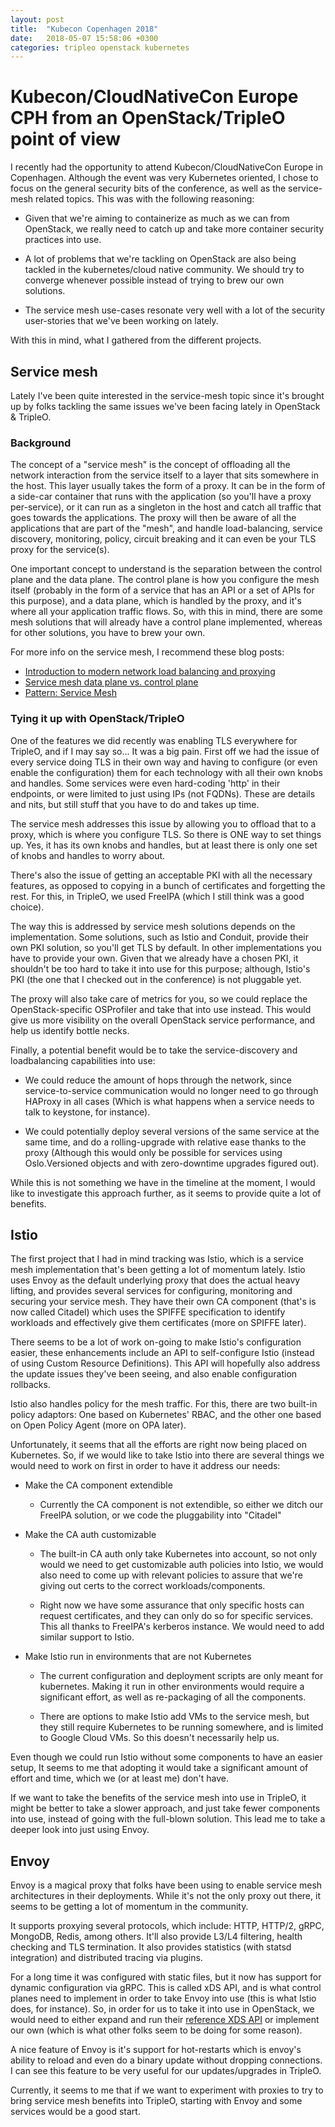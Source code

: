 ```yaml
---
layout: post
title:  "Kubecon Copenhagen 2018"
date:   2018-05-07 15:58:06 +0300
categories: tripleo openstack kubernetes
---
```


Kubecon/CloudNativeCon Europe CPH from an OpenStack/TripleO point of view
=========================================================================

I recently had the opportunity to attend Kubecon/CloudNativeCon Europe in
Copenhagen. Although the event was very Kubernetes oriented, I chose to focus
on the general security bits of the conference, as well as the service-mesh
related topics. This was with the following reasoning:

* Given that we're aiming to containerize as much as we can from OpenStack, we
  really need to catch up and take more container security practices into use.

* A lot of problems that we're tackling on OpenStack are also being tackled in
  the kubernetes/cloud native community. We should try to converge whenever
  possible instead of trying to brew our own solutions.

* The service mesh use-cases resonate very well with a lot of the security
  user-stories that we've been working on lately.

With this in mind, what I gathered from the different projects.

Service mesh
------------

Lately I've been quite interested in the service-mesh topic since it's brought
up by folks tackling the same issues we've been facing lately in OpenStack &
TripleO.

### Background

The concept of a "service mesh" is the concept of offloading all the network
interaction from the service itself to a layer that sits somewhere in the host.
This layer usually takes the form of a proxy.  It can be in the form of a
side-car container that runs with the application (so you'll have a proxy
per-service), or it can run as a singleton in the host and catch all traffic
that goes towards the applications. The proxy will then be aware of all the
applications that are part of the "mesh", and handle load-balancing, service
discovery, monitoring, policy, circuit breaking and it can even be your TLS
proxy for the service(s).

One important concept to understand is the separation between the control plane
and the data plane. The control plane is how you configure the mesh itself
(probably in the form of a service that has an API or a set of APIs for this
purpose), and a data plane, which is handled by the proxy, and it's where all
your application traffic flows. So, with this in mind, there are some mesh
solutions that will already have a control plane implemented, whereas for other
solutions, you have to brew your own.

For more info on the service mesh, I recommend these blog posts:

* [Introduction to modern network load balancing and proxying](https://blog.envoyproxy.io/introduction-to-modern-network-load-balancing-and-proxying-a57f6ff80236)
* [Service mesh data plane vs. control plane](https://blog.envoyproxy.io/service-mesh-data-plane-vs-control-plane-2774e720f7fc)
* [Pattern: Service Mesh](http://philcalcado.com/2017/08/03/pattern_service_mesh.html)

### Tying it up with OpenStack/TripleO

One of the features we did recently was enabling TLS everywhere for TripleO,
and if I may say so... It was a big pain. First off we had the issue of every
service doing TLS in their own way and having to configure (or even enable the
configuration) them for each technology with all their own knobs and handles.
Some services were even hard-coding 'http' in their endpoints, or were limited
to just using IPs (not FQDNs). These are details and nits, but still stuff that
you have to do and takes up time.

The service mesh addresses this issue by allowing you to offload that to a
proxy, which is where you configure TLS. So there is ONE way to set things up.
Yes, it has its own knobs and handles, but at least there is only one set of
knobs and handles to worry about.

There's also the issue of getting an acceptable PKI with all the necessary
features, as opposed to copying in a bunch of certificates and forgetting the
rest. For this, in TripleO, we used FreeIPA (which I still think was a good
choice).

The way this is addressed by service mesh solutions depends on the
implementation. Some solutions, such as Istio and Conduit, provide their own
PKI solution, so you'll get TLS by default. In other implementations you have
to provide your own. Given that we already have a chosen PKI, it shouldn't be
too hard to take it into use for this purpose; although, Istio's PKI (the one
that I checked out in the conference) is not pluggable yet.

The proxy will also take care of metrics for you, so we could replace the
OpenStack-specific OSProfiler and take that into use instead. This would give
us more visibility on the overall OpenStack service performance, and help us
identify bottle necks.

Finally, a potential benefit would be to take the service-discovery and
loadbalancing capabilities into use:

* We could reduce the amount of hops through the network, since
  service-to-service communication would no longer need to go through HAProxy
  in all cases (Which is what happens when a service needs to talk to keystone,
  for instance).

* We could potentially deploy several versions of the same service at the same
  time, and do a rolling-upgrade with relative ease thanks to the proxy
  (Although this would only be possible for services using Oslo.Versioned
  objects and with zero-downtime upgrades figured out).

While this is not something we have in the timeline at the moment, I would like
to investigate this approach further, as it seems to provide quite a lot of
benefits.

Istio
-----

The first project that I had in mind tracking was Istio, which is a service
mesh implementation that's been getting a lot of momentum lately. Istio uses
Envoy as the default underlying proxy that does the actual heavy lifting, and
provides several services for configuring, monitoring and securing your service
mesh. They have their own CA component (that's is now called Citadel) which
uses the SPIFFE specification to identify workloads and effectively give them
certificates (more on SPIFFE later).

There seems to be a lot of work on-going to make Istio's configuration easier,
these enhancements include an API to self-configure Istio (instead of using
Custom Resource Definitions). This API will hopefully also address the update
issues they've been seeing, and also enable configuration rollbacks.

Istio also handles policy for the mesh traffic. For this, there are two
built-in policy adaptors: One based on Kubernetes' RBAC, and the other one
based on Open Policy Agent (more on OPA later).

Unfortunately, it seems that all the efforts are right now being placed on
Kubernetes. So, if we would like to take Istio into there are several things we
would need to work on first in order to have it address our needs:

* Make the CA component extendible

  - Currently the CA component is not extendible, so either we ditch our
    FreeIPA solution, or we code the pluggability into "Citadel"

* Make the CA auth customizable

  - The built-in CA auth only take Kubernetes into account, so not only
    would we need to get customizable auth policies into Istio, we would also
    need to come up with relevant policies to assure that we're giving out
    certs to the correct workloads/components.

  - Right now we have some assurance that only specific hosts can request
    certificates, and they can only do so for specific services. This all
    thanks to FreeIPA's kerberos instance. We would need to add similar support
    to Istio.

* Make Istio run in environments that are not Kubernetes

  - The current configuration and deployment scripts are only meant for
    kubernetes. Making it run in other environments would require a significant
    effort, as well as re-packaging of all the components.

  - There are options to make Istio add VMs to the service mesh, but they still
    require Kubernetes to be running somewhere, and is limited to Google Cloud
    VMs. So this doesn't necessarily help us.

Even though we could run Istio without some components to have an easier setup,
It seems to me that adopting it would take a significant amount of effort and
time, which we (or at least me) don't have.

If we want to take the benefits of the service mesh into use in TripleO, it
might be better to take a slower approach, and just take fewer components into
use, instead of going with the full-blown solution. This lead me to take a
deeper look into just using Envoy.

Envoy
-----

Envoy is a magical proxy that folks have been using to enable service mesh
architectures in their deployments. While it's not the only proxy out there, it
seems to be getting a lot of momentum in the community.

It supports proxying several protocols, which include: HTTP, HTTP/2, gRPC,
MongoDB, Redis, among others. It'll also provide L3/L4 filtering, health
checking and TLS termination. It also provides statistics (with statsd
integration) and distributed tracing via plugins.

For a long time it was configured with static files, but it now has support for
dynamic configuration via gRPC. This is called xDS API, and is what control
planes need to implement in order to take Envoy into use (this is what Istio
does, for instance). So, in order for us to take it into use in OpenStack, we
would need to either expand and run their
[reference XDS API](https://github.com/envoyproxy/go-control-plane) or
implement our own (which is what other folks seem to be doing for some reason).

A nice feature of Envoy is it's support for hot-restarts which is envoy's
ability to reload and even do a binary update without dropping connections. I
can see this feature to be very useful for our updates/upgrades in TripleO.

Currently, it seems to me that if we want to experiment with proxies to try to
bring service mesh benefits into TripleO, starting with Envoy and some services
would be a good start.

